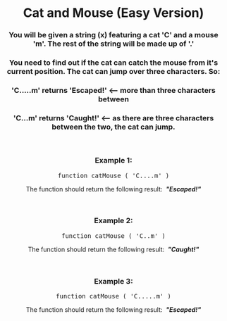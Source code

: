 <div align = "center">

# Cat and Mouse (Easy Version)

</div>

<div align = "center">

<h3>You will be given a string (x) featuring a cat 'C' and a mouse 'm'. The rest of the string will be made up of '.'</h3>

<h3>You need to find out if the cat can catch the mouse from it's current position. The cat can jump over three characters. So:</h3>

<h3>'C.....m' returns 'Escaped!' <-- more than three characters between</h3>

<h3>'C...m' returns 'Caught!' <-- as there are three characters between the two, the cat can jump.</h3>

<br>

<h3>Example 1:</h3>

<pre>function catMouse&nbsp;(&nbsp;'C....m'&nbsp;)</pre>

<p>The function should return the following result: &nbsp;<strong><em>"Escaped!"</em></strong></p>

<br>

<h3>Example 2:</h3>

<pre>function catMouse&nbsp;(&nbsp;'C..m'&nbsp;)</pre>

<p>The function should return the following result: &nbsp;<strong><em>"Caught!"</em></strong></p>

<br>

<h3>Example 3:</h3>

<pre>function catMouse&nbsp;(&nbsp;'C.....m'&nbsp;)</pre>

<p>The function should return the following result: &nbsp;<strong><em>"Escaped!"</em></strong></p>

</div>
